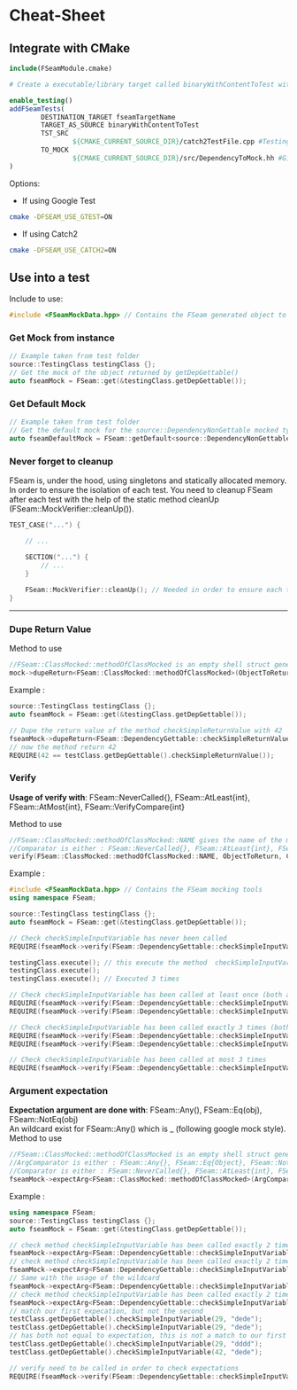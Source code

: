 # Cheat-Sheet

## Integrate with CMake

```CMake
include(FSeamModule.cmake)

# Create a executable/library target called binaryWithContentToTest with the code you want to test 

enable_testing()
addFSeamTests(
        DESTINATION_TARGET fseamTargetName
        TARGET_AS_SOURCE binaryWithContentToTest
        TST_SRC 
                ${CMAKE_CURRENT_SOURCE_DIR}/catch2TestFile.cpp #Testing source files
        TO_MOCK
                ${CMAKE_CURRENT_SOURCE_DIR}/src/DependencyToMock.hh #Give header to mock
)
```

Options:
* If using Google Test
```bash
cmake -DFSEAM_USE_GTEST=ON
```
* If using Catch2
```bash
cmake -DFSEAM_USE_CATCH2=ON
```

## Use into a test

Include to use:
```cpp
#include <FSeamMockData.hpp> // Contains the FSeam generated object to create FSeam Mock Handlers
```

### Get Mock from instance

```cpp
// Example taken from test folder
source::TestingClass testingClass {};
// Get the mock of the object returned by getDepGettable()
auto fseamMock = FSeam::get(&testingClass.getDepGettable()); 
```

### Get Default Mock

```cpp
// Example taken from test folder
// Get the default mock for the source::DependencyNonGettable mocked type
auto fseamDefaultMock = FSeam::getDefault<source::DependencyNonGettable>();
```

### Never forget to cleanup
FSeam is, under the hood, using singletons and statically allocated memory. In order to ensure the isolation of each test. You need to cleanup FSeam after each test with the help of the static method cleanUp (FSeam::MockVerifier::cleanUp()).

```cpp
TEST_CASE("...") {

    // ...

    SECTION("...") {
        // ...
    }
    
    FSeam::MockVerifier::cleanUp(); // Needed in order to ensure each test is correctly isolated
}
```

***

### Dupe Return Value

Method to use
```cpp
//FSeam::ClassMocked::methodOfClassMocked is an empty shell struct generated by FSeam to manipulate the named method
mock->dupeReturn<FSeam::ClassMocked::methodOfClassMocked>(ObjectToReturn);
```
Example : 
```cpp
source::TestingClass testingClass {};
auto fseamMock = FSeam::get(&testingClass.getDepGettable());

// Dupe the return value of the method checkSimpleReturnValue with 42
fseamMock->dupeReturn<FSeam::DependencyGettable::checkSimpleReturnValue>(42);
// now the method return 42
REQUIRE(42 == testClass.getDepGettable().checkSimpleReturnValue()); 
```

### Verify

**Usage of verify with**: FSeam::NeverCalled{}, FSeam::AtLeast{int}, FSeam::AtMost{int}, FSeam::VerifyCompare{int}

Method to use
```cpp
//FSeam::ClassMocked::methodOfClassMocked::NAME gives the name of the method into a string (generated by FSeam)
//Comparator is either : FSeam::NeverCalled{}, FSeam::AtLeast{int}, FSeam::AtMost{int}, FSeam::VerifyCompare{int}
verify(FSeam::ClassMocked::methodOfClassMocked::NAME, ObjectToReturn, Comparator);
```
Example : 
```cpp
#include <FSeamMockData.hpp> // Contains the FSeam mocking tools
using namespace FSeam;

source::TestingClass testingClass {};
auto fseamMock = FSeam::get(&testingClass.getDepGettable());

// Check checkSimpleInputVariable has never been called
REQUIRE(fseamMock->verify(FSeam::DependencyGettable::checkSimpleInputVariable::NAME, NeverCalled{1}));

testingClass.execute(); // this execute the method  checkSimpleInputVariable
testingClass.execute();
testingClass.execute(); // Executed 3 times

// Check checkSimpleInputVariable has been called at least once (both are equivalent)
REQUIRE(fseamMock->verify(FSeam::DependencyGettable::checkSimpleInputVariable::NAME));
REQUIRE(fseamMock->verify(FSeam::DependencyGettable::checkSimpleInputVariable::NAME, AtLeast{1}));

// Check checkSimpleInputVariable has been called exactly 3 times (both are equivalent)
REQUIRE(fseamMock->verify(FSeam::DependencyGettable::checkSimpleInputVariable::NAME, 3));
REQUIRE(fseamMock->verify(FSeam::DependencyGettable::checkSimpleInputVariable::NAME, VerifyCompare{3}));

// Check checkSimpleInputVariable has been called at most 3 times
REQUIRE(fseamMock->verify(FSeam::DependencyGettable::checkSimpleInputVariable::NAME, AtMost{3}));
```

### Argument expectation

**Expectation argument are done with**: FSeam::Any(), FSeam::Eq(obj), FSeam::NotEq(obj)  
An wildcard exist for FSeam::Any() which is _ (following google mock style).  
Method to use
```cpp
//FSeam::ClassMocked::methodOfClassMocked is an empty shell struct generated by FSeam to manipulate the named method
//ArgComparator is either : FSeam::Any{}, FSeam::Eq{Object}, FSeam::NotEq{Object}
//Comparator is either : FSeam::NeverCalled{}, FSeam::AtLeast{int}, FSeam::AtMost{int}, FSeam::VerifyCompare{int}
fseamMock->expectArg<FSeam::ClassMocked::methodOfClassMocked>(ArgComparator, ArgComparator, Comparator);
```
Example : 
```cpp
using namespace FSeam;
source::TestingClass testingClass {};
auto fseamMock = FSeam::get(&testingClass.getDepGettable());

// check method checkSimpleInputVariable has been called exactly 2 times with first arg 29 and second "dede"
fseamMock->expectArg<FSeam::DependencyGettable::checkSimpleInputVariable>(Eq(29), Eq(std::string("dede")), VerifyCompare{2});
// check method checkSimpleInputVariable has been called exactly 2 times with first arg 29 and second can be anything
fseamMock->expectArg<FSeam::DependencyGettable::checkSimpleInputVariable>(Eq(29), Any(), VerifyCompare{2});
// Same with the usage of the wildcard
fseamMock->expectArg<FSeam::DependencyGettable::checkSimpleInputVariable>(Eq(29), _, VerifyCompare{2});
// check method checkSimpleInputVariable has been called exactly 2 times with first arg not equal 29 and second not equal "dede"
fseamMock->expectArg<FSeam::DependencyGettable::checkSimpleInputVariable>(NotEq(29), NotEq(std::string("dede")), AtLeast{2});
// match our first expecation, but not the second
testClass.getDepGettable().checkSimpleInputVariable(29, "dede"); 
testClass.getDepGettable().checkSimpleInputVariable(29, "dede");
// has both not equal to expectation, this is not a match to our first expectation, but does the second
testClass.getDepGettable().checkSimpleInputVariable(29, "dddd"); 
testClass.getDepGettable().checkSimpleInputVariable(42, "dede");

// verify need to be called in order to check expectations
REQUIRE(fseamMock->verify(FSeam::DependencyGettable::checkSimpleInputVariable::NAME));
```
